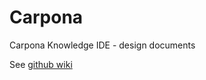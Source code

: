 # Carpona
Carpona Knowledge IDE - design documents

See [github wiki](https://github.com/TrueLink/Carpona)
